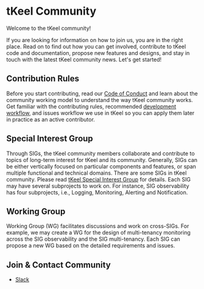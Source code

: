 # tKeel Community

Welcome to the tKeel community!

If you are looking for information on how to join us, you are in the right place. Read on to find out how you can get involved, contribute to tKeel code and documentation, propose new features and designs, and stay in touch with the latest tKeel community news. Let's get started!

## Contribution Rules

Before you start contributing, read our [Code of Conduct](code-of-conduct.md) and learn about the community working model to understand the way tKeel community works. Get familiar with the contributing rules, recommended [development workflow](./developer-guide/development/development-workflow.md), and issues workflow we use in tKeel so you can apply them later in practice as an active contributor.

## Special Interest Group

Through SIGs, the tKeel community members collaborate and contribute to topics of long-term interest for tKeel and its community. Generally, SIGs can be either vertically focused on particular components and features, or span multiple functional and technical domains. There are some SIGs in tKeel community. Please read [tKeel Special Interest Group](sigs.md) for details. Each SIG may have several subprojects to work on. For instance, SIG observability has four subprojects, i.e., Logging, Monitoring, Alerting and Notification.

## Working Group

Working Group (WG) facilitates discussions and work on cross-SIGs. For example, we may create a WG for the design of multi-tenancy monitoring across the SIG observability and the SIG multi-tenancy. Each SIG can propose a new WG based on the detailed requirements and issues.

## Join & Contact Community

- [Slack](https://join.slack.com/t/yunifyglobal/shared_invite/zt-vf5o7emb-AIGBpxngZIHMIyMaF5GZhA)
